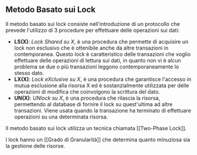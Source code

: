 ## Metodo Basato sui Lock
Il metodo basato sui lock consiste nell'introduzione di un protocollo che prevede l'utilizzo di 3 procedure per effettuare delle operazioni sui dati:
- **LS(X)**: *Lock Shared su X*, è una procedura che permette di acquisire un lock non esclusivo che è ottenibile anche da altre transazioni in contemporanea. Questo lock è caratteristico delle transazioni che voglio effettuare delle operazioni di lettura sui dati, in quanto non vi è alcun problema se due o più transazioni leggono contemporaneamente lo stesso dato.
- **LX(X)**: *Lock eXclusive su X*, è una procedura che garantisce l'accesso in mutua esclusione alla risorsa X ed è sostanzialmente utilizzata per delle operazioni di modifica che coinvolgono la scrittura del dato.
- **UN(X)**: *UNlock su X*, è una procedura che rilascia la risorsa, permettendo al database di fornire il lock su quest'ultima ad altre transazioni. Viene usata quando la transazione ha terminato di effettuare operazioni su una determinata risorsa.

Il metodo basato sui lock utilizza un tecnica chiamata [[Two-Phase Lock]].

I lock hanno un [[Grado di Granularità]] che determina quanto minuziosa sia la gestione delle risorse.
